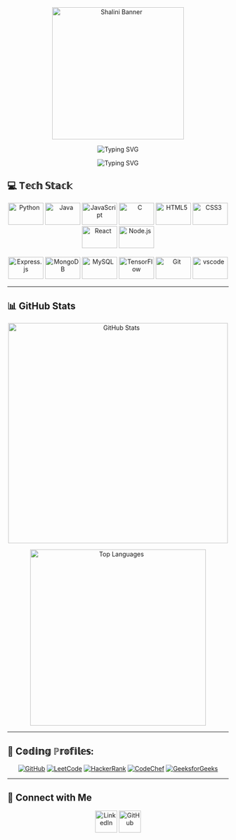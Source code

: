 <div align="center">
  <img src="https://github.com/user-attachments/assets/cb082924-9f58-4a41-a497-2719a7ac6f08" alt="Shalini Banner" height ="300px",width="700px">
</div>



<p align="center">
  <img src="https://readme-typing-svg.herokuapp.com?color=%23A020F0&center=true&vCenter=true&lines=Hi,+I'm+ShaliniKannan!!!" alt="Typing SVG">
</p>

<p align="center">
  <img src="https://readme-typing-svg.herokuapp.com?color=%23A020F0&center=true&vCenter=true&lines=FSD+%7C+AIML+%7C+DS+%7C+GENAI;Hackathon+Enthusiast+💪" alt="Typing SVG">
</p>


## 💻 T𝕖𝕔𝕙 𝕊𝕥𝕒𝕔𝕜


<p align="center">
  <img src="https://skillicons.dev/icons?i=python" height="50" width="80" alt="Python" />
  <img src="https://skillicons.dev/icons?i=java" height="50" width="80" alt="Java" />
  <img src="https://skillicons.dev/icons?i=js" height="50" width="80" alt="JavaScript" />
  <img src="https://skillicons.dev/icons?i=c" height="50" width="80" alt="C" />
  <img src="https://skillicons.dev/icons?i=html" height="50" width="80" alt="HTML5" />
  <img src="https://skillicons.dev/icons?i=css" height="50" width="80" alt="CSS3" />
  <img src="https://skillicons.dev/icons?i=react" height="50" width="80" alt="React" />
  <img src="https://skillicons.dev/icons?i=nodejs" height="50" width="80" alt="Node.js" /><br><br>
  <img src="https://skillicons.dev/icons?i=express" height="50" width="80" alt="Express.js" />
  <img src="https://skillicons.dev/icons?i=mongodb" height="50" width="80" alt="MongoDB" />
  <img src="https://skillicons.dev/icons?i=mysql" height="50" width="80" alt="MySQL" />
  <img src="https://skillicons.dev/icons?i=tensorflow" height="50" width="80" alt="TensorFlow" />
  <img src="https://skillicons.dev/icons?i=git" height="50" width="80" alt="Git" />
  <img src="https://skillicons.dev/icons?i=vscode" height="50" width="80" alt="vscode" />
</p>

---


## 📊 GitHub Stats
<p align="center">
  <img src="https://github-readme-stats.vercel.app/api?username=shalini-ml&theme=tokyonight&show_icons=true&hide_border=true&count_private=true" width="500" alt="GitHub Stats">
</p>
<p align="center">
  <img src="https://github-readme-stats.vercel.app/api/top-langs/?username=shalini-ml&theme=tokyonight&show_icons=true&hide_border=true&layout=compact" width="400" alt="Top Languages">
</p>

---

## 🚀 C𝕠𝕕𝕚𝕟𝕘 ℙ𝕣𝕠𝕗𝕚𝕝𝕖𝕤:

<p align="center">
  <a href="https://github.com/yourusername"><img src="https://img.shields.io/badge/GitHub-000?style=for-the-badge&logo=github&logoColor=white" alt="GitHub" /></a>
  <a href="https://leetcode.com/yourusername"><img src="https://img.shields.io/badge/LeetCode-FFA116?style=for-the-badge&logo=leetcode&logoColor=black" alt="LeetCode" /></a>
  <a href="https://www.hackerrank.com/yourusername"><img src="https://img.shields.io/badge/HackerRank-00EA64?style=for-the-badge&logo=hackerrank&logoColor=black" alt="HackerRank" /></a>
  <a href="https://www.codechef.com/users/yourusername"><img src="https://img.shields.io/badge/CodeChef-5B4638?style=for-the-badge&logo=codechef&logoColor=white" alt="CodeChef" /></a>
  <a href="https://www.geeksforgeeks.org/user/yourusername/profile"><img src="https://img.shields.io/badge/GeeksforGeeks-0F9D58?style=for-the-badge&logo=geeksforgeeks&logoColor=white" alt="GeeksforGeeks" /></a>
</p>

---



## 🔗 Connect with Me
<p align="center">
  <a href="https://www.linkedin.com/in/shalini-ml" target="_blank"><img src="https://cdn.jsdelivr.net/gh/devicons/devicon/icons/linkedin/linkedin-original.svg" height="50" alt="LinkedIn"></a>
  <a href="https://github.com/shalini-ml" target="_blank"><img src="https://cdn.jsdelivr.net/gh/devicons/devicon/icons/github/github-original.svg" height="50" alt="GitHub"></a>
</p>
